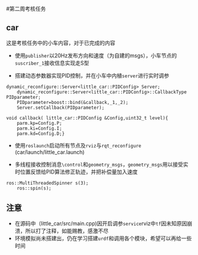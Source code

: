 #第二周考核任务

## car

这是考核任务中的小车内容，对于已完成的内容

* 使用`publisher`以20Hz发布方向和速度（为自建的msgs），小车节点的`suscriber_1`接收信息实现走S型

* 搭建动态参数器实现PID控制，并在小车中内植`server`进行实时调参
```
dynamic_reconfigure::Server<little_car::PIDConfig> Server;
    dynamic_reconfigure::Server<little_car::PIDConfig>::CallbackType PIDparameter;
    PIDparameter=boost::bind(&callback,_1,_2);
    Server.setCallback(PIDparameter);
```

```
void callback( little_car::PIDConfig &Config,uint32_t level){
	parm.kp=Config.P;
	parm.ki=Config.I;
	parm.kd=Config.D;}
```
* 使用`roslaunch`启动所有节点及`rviz`与`rqt_reconfigure`
   (car/launch/little_car.launch)

* 多线程接收控制消息`\control`和`geometry_msgs`，`geometry_msgs`用以接受实时位置反馈给PID算法修正轨迹，并把补偿量加入速度
```
ros::MultiThreadedSpinner s(3);
    ros::spin(s); 
```
## 注意
* 在源码中（little_car/src/main.cpp)因开启调参`service`rviz中`tf`因未知原因崩溃，所以打了注释，如能赐教，感激不尽
* 环境模拟尚未搭建出，仍在学习搭建`urdf`和调用各个模块，希望可以再给一些时间
